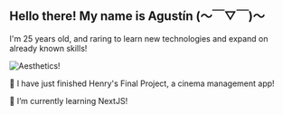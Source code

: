 ## Hello there! My name is Agustín (～￣▽￣)～
I'm 25 years old, and raring to learn new technologies and expand on already known skills!

![Aesthetics!](https://i.pinimg.com/originals/c7/40/08/c740083e9f9e8a64653b1931cd507ab3.gif)

🔭 I have just finished Henry's Final Project, a cinema management app!

🌱 I’m currently learning NextJS!

<!--
**EbiMania/EbiMania** is a ✨ _special_ ✨ repository because its `README.md` (this file) appears on your GitHub profile.

Here are some ideas to get you started:

- 🔭 I’m currently working on ...
- 🌱 I’m currently learning ...
- 👯 I’m looking to collaborate on ...
- 🤔 I’m looking for help with ...
- 💬 Ask me about ...
- 📫 How to reach me: ...
- 😄 Pronouns: ...
- ⚡ Fun fact: ...
-->
